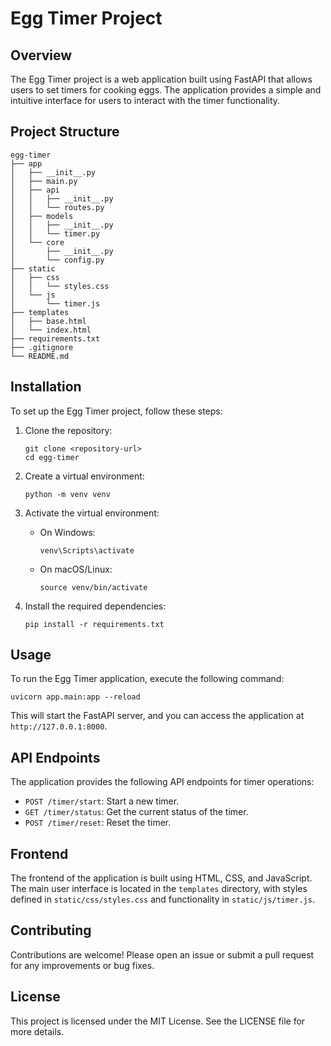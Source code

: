 # Egg Timer Project

## Overview
The Egg Timer project is a web application built using FastAPI that allows users to set timers for cooking eggs. The application provides a simple and intuitive interface for users to interact with the timer functionality.

## Project Structure
```
egg-timer
├── app
│   ├── __init__.py
│   ├── main.py
│   ├── api
│   │   ├── __init__.py
│   │   └── routes.py
│   ├── models
│   │   ├── __init__.py
│   │   └── timer.py
│   └── core
│       ├── __init__.py
│       └── config.py
├── static
│   ├── css
│   │   └── styles.css
│   └── js
│       └── timer.js
├── templates
│   ├── base.html
│   └── index.html
├── requirements.txt
├── .gitignore
└── README.md
```

## Installation
To set up the Egg Timer project, follow these steps:

1. Clone the repository:
   ```
   git clone <repository-url>
   cd egg-timer
   ```

2. Create a virtual environment:
   ```
   python -m venv venv
   ```

3. Activate the virtual environment:
   - On Windows:
     ```
     venv\Scripts\activate
     ```
   - On macOS/Linux:
     ```
     source venv/bin/activate
     ```

4. Install the required dependencies:
   ```
   pip install -r requirements.txt
   ```

## Usage
To run the Egg Timer application, execute the following command:
```
uvicorn app.main:app --reload
```
This will start the FastAPI server, and you can access the application at `http://127.0.0.1:8000`.

## API Endpoints
The application provides the following API endpoints for timer operations:
- `POST /timer/start`: Start a new timer.
- `GET /timer/status`: Get the current status of the timer.
- `POST /timer/reset`: Reset the timer.

## Frontend
The frontend of the application is built using HTML, CSS, and JavaScript. The main user interface is located in the `templates` directory, with styles defined in `static/css/styles.css` and functionality in `static/js/timer.js`.

## Contributing
Contributions are welcome! Please open an issue or submit a pull request for any improvements or bug fixes.

## License
This project is licensed under the MIT License. See the LICENSE file for more details.